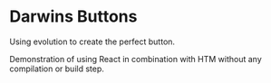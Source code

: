 # Darwins Buttons

Using evolution to create the perfect button.

Demonstration of using React in combination with HTM without any compilation or build step. 

